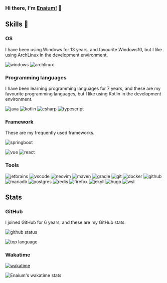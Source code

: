 ### Hi there, I'm [Enaium!](https://www.enaium.cn) 👋

## Skills 🚀

### OS

I have been using Windows for 13 years, and favourite Windows10, but I like using ArchLinux in the development environment.

![windows](https://img.shields.io/badge/-Windows11-red?style=flat-square&logo=windows11&logoColor=white)
![archlinux](https://img.shields.io/badge/-ArchLinux-red?style=flat-square&logo=archlinux&logoColor=white)

### Programming languages

I have been learning programming languages for 7 years, and these are my favourite programming languages, but I like using Kotlin in the development environment.

![java](https://img.shields.io/badge/-Java-blue?style=flat-square&logo=OpenJDK&logoColor=white)
![kotlin](https://img.shields.io/badge/-Kotlin-blue?style=flat-square&logo=kotlin&logoColor=white)
![csharp](https://img.shields.io/badge/-C%23-blue?style=flat-square&logo=c&logoColor=blue&logoColor=white)
![typescript](https://img.shields.io/badge/-TypeScript-blue?style=flat-square&logo=typescript&logoColor=white)

### Framework

These are my frequently used frameworks.

![springboot](https://img.shields.io/badge/-SpringBoot-green?style=flat-square&logo=springboot&logoColor=white)

![vue](https://img.shields.io/badge/-Vue-green?style=flat-square&logo=vue.js&logoColor=white)
![react](https://img.shields.io/badge/-React-green?style=flat-square&logo=react&logoColor=white)

### Tools

![jetbrains](https://img.shields.io/badge/-JetBrains-black?style=flat-square&logo=jetbrains&logoColor=white)
![vscode](https://img.shields.io/badge/-Visual_Studio_Code-black?style=flat-square&logo=visualstudiocode&logoColor=white)
![neovim](https://img.shields.io/badge/-NeoVim-black?style=flat-square&logo=neovim&logoColor=white)
![maven](https://img.shields.io/badge/-Maven-black?style=flat-square&logo=apache-maven&logoColor=white)
![gradle](https://img.shields.io/badge/-Gradle-black?style=flat-square&logo=gradle&logoColor=white)
![git](https://img.shields.io/badge/-Git-black?style=flat-square&logo=git&logoColor=white)
![docker](https://img.shields.io/badge/-Docker-black?style=flat-square&logo=docker&logoColor=white)
![github](https://img.shields.io/badge/Github-black?style=flat-square&logo=github&logoColor=white)
![mariadb](https://img.shields.io/badge/-MariaDB-black?style=flat-square&logo=mariadb&logoColor=white)
![postgres](https://img.shields.io/badge/-PostgreSQL-black?style=flat-square&logo=postgresql&logoColor=white)
![redis](https://img.shields.io/badge/-Redis-black?style=flat-square&logo=redis&logoColor=white)
![firefox](https://img.shields.io/badge/-FireFox-black?style=flat-square&logo=firefox&logoColor=white)
![jekyll](https://img.shields.io/badge/-Jekyll-black?style=flat-square&logo=jekyll&logoColor=white)
![hugo](https://img.shields.io/badge/-HUGO-black?style=flat-square&logo=hugo&logoColor=white)
![wsl](https://img.shields.io/badge/-WSL-black?style=flat-square&logo=windowsterminal&logoColor=white)

## Stats

### GitHub

I joined GitHub for 6 years, and these are my GitHub stats.

![github status](https://github-readme-stats.vercel.app/api?username=enaium&show_icons=true&include_all_commits=true&show=reviews,discussions_started,prs_merged,prs_merged_percentage)

![top language](https://github-readme-stats.vercel.app/api/top-langs/?username=enaium&layout=pie&hide=css,scss,javascript,html&langs_count=8)

### Wakatime

[![wakatime](https://wakatime.com/badge/user/fe319486-f277-4f0b-8ab5-0d36b7f066ea.svg?style=for-the-badge)](https://wakatime.com/@fe319486-f277-4f0b-8ab5-0d36b7f066ea) 

![Enaium's wakatime stats](https://github-readme-stats.vercel.app/api/wakatime?username=Enaium&range=last_7_days&layout=compact)
